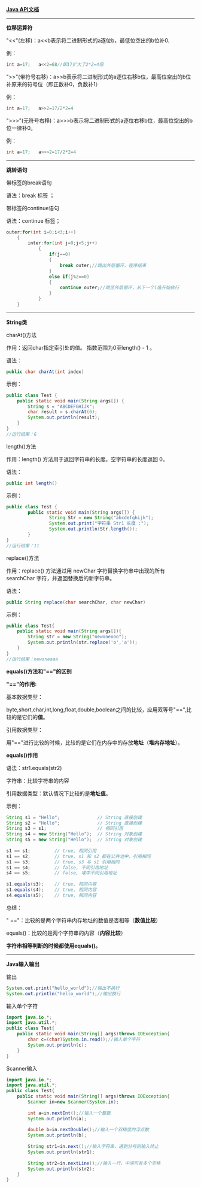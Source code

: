 [**Java API文档**](http://www.oracle.com/technetwork/java/api-141528.html)



---

**位移运算符**

"<<"(左移)：a<<b表示将二进制形式的a逐位b，最低位空出的b位补0.

例：

```java
int a=17;	a<<2=68//即17扩大了2*2=4倍
```

">>"(带符号右移)：a>>b表示将二进制形式的a逐位右移b位，最高位空出的b位补原来的符号位（即正数补0，负数补1）

例：

```java
int a=17;	a>>2=17/2*2=4
```

">>>"(无符号右移)：a>>>b表示将二进制形式的a逐位右移b位，最高位空出的b位一律补0。

例：

```java
int a=17;	a>>>2=17/2*2=4
```

---

**跳转语句**

带标签的break语句

语法：break	标签 ；

带标签的continue语句

语法：continue	标签；

```java
outer:for(int i=0;i<3;i++)
	{
		inter:for(int j=0;j<5;j++)
			{
				if(j==0)
				{
					break outer;//跳出外层循环，程序结束
				}
				else if(j%2==0)
				{
					continue outer;//跳至外层循环，从下一个i值开始执行
				}
			}
	}

```

---

**String类**

charAt()方法

作用：返回char指定索引处的值。  指数范围为0至length() - 1 。 

语法：

```Java
public char charAt(int index)
```

示例：

```java
public class Test {
    public static void main(String args[]) {
        String s = "ABCDEFGHIJK";
        char result = s.charAt(6);
        System.out.println(result);
    }
}
//运行结果：G
```

length()方法

作用：length() 方法用于返回字符串的长度。空字符串的长度返回 0。

语法：

```java
public int length()
```

示例：

```java
public class Test {
        public static void main(String args[]) {
                String Str = new String("abcdefghijk");
                System.out.print("字符串 Str1 长度 :");
                System.out.println(Str.length());
        }
}
//运行结果：11
```

replace()方法

作用：replace() 方法通过用 newChar 字符替换字符串中出现的所有 searchChar 字符，并返回替换后的新字符串。

语法：

```java
public String replace(char searchChar, char newChar)    
```

示例：

```java
public class Test{
    public static void main(String args[]){
        String str = new String("newoneooo");
        System.out.println(str.replace('o','a'));
    }
}
//运行结果：newaneaaa
```

**equals()方法和"=="的区别**

**"=="的作用:**

基本数据类型：

byte,short,char,int,long,float,double,boolean之间的比较，应用双等号"==",比较的是它们的**值**。

引用数据类型：

用"=="进行比较的时候，比较的是它们在内存中的存放**地址**（**堆内存地址**）。

**equals()作用**

语法：str1.equals(str2)

字符串：比较字符串的内容

引用数据类型：默认情况下比较的是**地址值**。

示例：

```java
String s1 = "Hello";              // String 直接创建
String s2 = "Hello";              // String 直接创建
String s3 = s1;                   // 相同引用
String s4 = new String("Hello");  // String 对象创建
String s5 = new String("Hello");  // String 对象创建
 
s1 == s1;         // true, 相同引用
s1 == s2;         // true, s1 和 s2 都在公共池中，引用相同
s1 == s3;         // true, s3 与 s1 引用相同
s1 == s4;         // false, 不同引用地址
s4 == s5;         // false, 堆中不同引用地址
 
s1.equals(s3);    // true, 相同内容
s1.equals(s4);    // true, 相同内容
s4.equals(s5);    // true, 相同内容
```

总结：

" =="：比较的是两个字符串内存地址的数值是否相等（**数值比较**）

 equals()：比较的是两个字符串的内容（**内容比较**）

**字符串相等判断的时候都使用equals()。**

---

**Java输入输出**

输出

```java
System.out.print("hello_world");//输出不换行
System.out.println("hello_world");//输出换行
```

输入单个字符

```java
import java.io.*;
import java.util.*;
public class Test{
    public static void main(String[] args)throws IOException{
        char c=(char)System.in.read();//输入单个字符
        System.out.println(c);
    }
}

```

Scanner输入

```java
import java.io.*;
import java.util.*;
public class Test{
    public static void main(String[] args)throws IOException{
        Scanner in=new Scanner(System.in);
        
        int a=in.nextInt();//输入一个整数
        System.out.println(a);
         
        double b=in.nextDouble();//输入一个双精度的浮点数
        System.out.println(b);
         
        String str1=in.next();//输入字符串，遇到分号则输入终止
        System.out.println(str1);
         
        String str2=in.nextLine();//输入一行，中间可有多个空格
        System.out.println(str2);
    }
}
```



